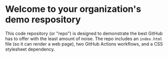 # Welcome to your organization's demo respository
This code repository (or "repo") is designed to demonstrate the best GitHub has to offer with the least amount of noise.
The repo includes an `index.html` file (so it can render a web page), two GitHub Actions workflows, and a CSS stylesheet dependency.
